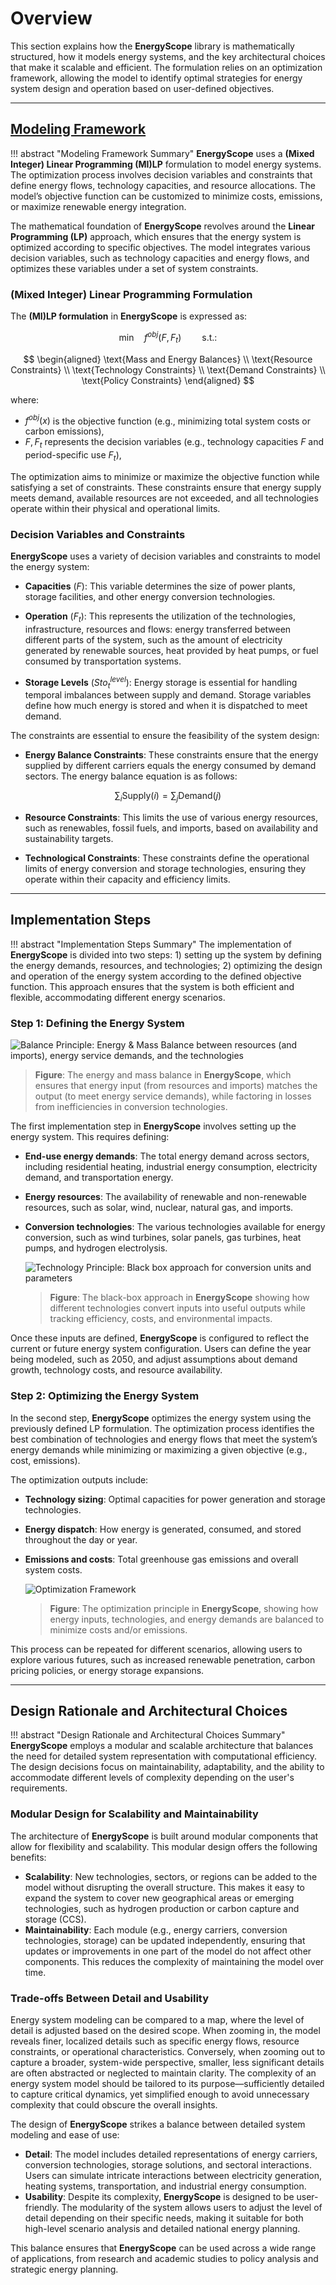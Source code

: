 # Overview

This section explains how the **EnergyScope** library is mathematically structured, how it models energy systems, and the key architectural choices that make it scalable and efficient. The formulation relies on an optimization framework, allowing the model to identify optimal strategies for energy system design and operation based on user-defined objectives.

---

## [Modeling Framework](./mathematical_framework.md)

!!! abstract "Modeling Framework Summary"
    **EnergyScope** uses a **(Mixed Integer) Linear Programming (MI)LP** formulation to model energy systems. The optimization process involves decision variables and constraints that define energy flows, technology capacities, and resource allocations. The model’s objective function can be customized to minimize costs, emissions, or maximize renewable energy integration.

The mathematical foundation of **EnergyScope** revolves around the **Linear Programming (LP)** approach, which ensures that the energy system is optimized according to specific objectives. The model integrates various decision variables, such as technology capacities and energy flows, and optimizes these variables under a set of system constraints.

### (Mixed Integer) Linear Programming Formulation

The **(MI)LP formulation** in **EnergyScope** is expressed as:

$$
\text{min} \quad f^{obj}(F,F_t) \quad \quad \text{s.t.:}
$$

$$
\begin{aligned}
\text{Mass and Energy Balances} \\
\text{Resource Constraints} \\
\text{Technology Constraints} \\
\text{Demand Constraints} \\
\text{Policy Constraints}
\end{aligned}
$$

where:

-  $f^{obj}(x)$ is the objective function (e.g., minimizing total system costs or carbon emissions),  
-  $F,F_t$ represents the decision variables (e.g., technology capacities $F$ and period-specific use $F_t$),  

The optimization aims to minimize or maximize the objective function while satisfying a set of constraints. These constraints ensure that energy supply meets demand, available resources are not exceeded, and all technologies operate within their physical and operational limits.

### Decision Variables and Constraints

**EnergyScope** uses a variety of decision variables and constraints to model the energy system:

- **Capacities** ($F$): This variable determines the size of power plants, storage facilities, and other energy conversion technologies.
  
- **Operation** ($F_{t}$): This represents the utilization of the technologies, infrastructure, resources and flows: energy transferred between different parts of the system, such as the amount of electricity generated by renewable sources, heat provided by heat pumps, or fuel consumed by transportation systems.  
  
- **Storage Levels** ($Sto^{level}_t$): Energy storage is essential for handling temporal imbalances between supply and demand. Storage variables define how much energy is stored and when it is dispatched to meet demand.  

The constraints are essential to ensure the feasibility of the system design:

- **Energy Balance Constraints**: These constraints ensure that the energy supplied by different carriers equals the energy consumed by demand sectors. The energy balance equation is as follows:

$$
\sum_{i} \text{Supply}(i) = \sum_{j} \text{Demand}(j)
$$

- **Resource Constraints**: This limits the use of various energy resources, such as renewables, fossil fuels, and imports, based on availability and sustainability targets.

- **Technological Constraints**: These constraints define the operational limits of energy conversion and storage technologies, ensuring they operate within their capacity and efficiency limits.

---

## Implementation Steps

!!! abstract "Implementation Steps Summary"
    The implementation of **EnergyScope** is divided into two steps: 1) setting up the system by defining the energy demands, resources, and technologies; 2) optimizing the design and operation of the energy system according to the defined objective function. This approach ensures that the system is both efficient and flexible, accommodating different energy scenarios.

### Step 1: Defining the Energy System

![Balance Principle: Energy & Mass Balance between resources (and imports), energy service demands, and the technologies](../images/framework/balance.png)
  > **Figure**: The energy and mass balance in **EnergyScope**, which ensures that energy input (from resources and imports) matches the output (to meet energy service demands), while factoring in losses from inefficiencies in conversion technologies.

The first implementation step in **EnergyScope** involves setting up the energy system. This requires defining:

- **End-use energy demands**: The total energy demand across sectors, including residential heating, industrial energy consumption, electricity demand, and transportation energy.  
- **Energy resources**: The availability of renewable and non-renewable resources, such as solar, wind, nuclear, natural gas, and imports.  
- **Conversion technologies**: The various technologies available for energy conversion, such as wind turbines, solar panels, gas turbines, heat pumps, and hydrogen electrolysis.

  ![Technology Principle: Black box approach for conversion units and parameters](../images/framework/tech_principle.png)
  > **Figure**: The black-box approach in **EnergyScope** showing how different technologies convert inputs into useful outputs while tracking efficiency, costs, and environmental impacts.

Once these inputs are defined, **EnergyScope** is configured to reflect the current or future energy system configuration. Users can define the year being modeled, such as 2050, and adjust assumptions about demand growth, technology costs, and resource availability.

### Step 2: Optimizing the Energy System

In the second step, **EnergyScope** optimizes the energy system using the previously defined LP formulation. The optimization process identifies the best combination of technologies and energy flows that meet the system’s energy demands while minimizing or maximizing a given objective (e.g., cost, emissions). 

The optimization outputs include:

- **Technology sizing**: Optimal capacities for power generation and storage technologies.  
- **Energy dispatch**: How energy is generated, consumed, and stored throughout the day or year.  
- **Emissions and costs**: Total greenhouse gas emissions and overall system costs.  

  ![Optimization Framework](../images/framework/principle.png)
  > **Figure**: The optimization principle in **EnergyScope**, showing how energy inputs, technologies, and energy demands are balanced to minimize costs and/or emissions.

This process can be repeated for different scenarios, allowing users to explore various futures, such as increased renewable penetration, carbon pricing policies, or energy storage expansions.

---

## Design Rationale and Architectural Choices

!!! abstract "Design Rationale and Architectural Choices Summary"
    **EnergyScope** employs a modular and scalable architecture that balances the need for detailed system representation with computational efficiency. The design decisions focus on maintainability, adaptability, and the ability to accommodate different levels of complexity depending on the user's requirements.

### Modular Design for Scalability and Maintainability

The architecture of **EnergyScope** is built around modular components that allow for flexibility and scalability. This modular design offers the following benefits:

- **Scalability**: New technologies, sectors, or regions can be added to the model without disrupting the overall structure. This makes it easy to expand the system to cover new geographical areas or emerging technologies, such as hydrogen production or carbon capture and storage (CCS).  
- **Maintainability**: Each module (e.g., energy carriers, conversion technologies, storage) can be updated independently, ensuring that updates or improvements in one part of the model do not affect other components. This reduces the complexity of maintaining the model over time.  

### Trade-offs Between Detail and Usability

Energy system modeling can be compared to a map, where the level of detail is adjusted based on the desired scope. When zooming in, the model reveals finer, localized details such as specific energy flows, resource constraints, or operational characteristics. Conversely, when zooming out to capture a broader, system-wide perspective, smaller, less significant details are often abstracted or neglected to maintain clarity. The complexity of an energy system model should be tailored to its purpose—sufficiently detailed to capture critical dynamics, yet simplified enough to avoid unnecessary complexity that could obscure the overall insights.

The design of **EnergyScope** strikes a balance between detailed system modeling and ease of use:

- **Detail**: The model includes detailed representations of energy carriers, conversion technologies, storage solutions, and sectoral interactions. Users can simulate intricate interactions between electricity generation, heating systems, transportation, and industrial energy consumption.  
- **Usability**: Despite its complexity, **EnergyScope** is designed to be user-friendly. The modularity of the system allows users to adjust the level of detail depending on their specific needs, making it suitable for both high-level scenario analysis and detailed national energy planning.  

This balance ensures that **EnergyScope** can be used across a wide range of applications, from research and academic studies to policy analysis and strategic energy planning.